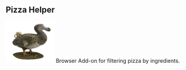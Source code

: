 ## Pizza Helper
<img src="img/dodo.png" alt="drawing" height="110" width="128"/>
Browser Add-on for filtering pizza by ingredients.
